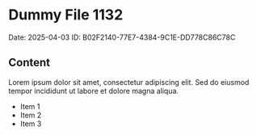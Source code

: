 # Dummy File 1132

Date: 2025-04-03
ID: B02F2140-77E7-4384-9C1E-DD778C86C78C

## Content

Lorem ipsum dolor sit amet, consectetur adipiscing elit.
Sed do eiusmod tempor incididunt ut labore et dolore magna aliqua.

* Item 1
* Item 2
* Item 3

